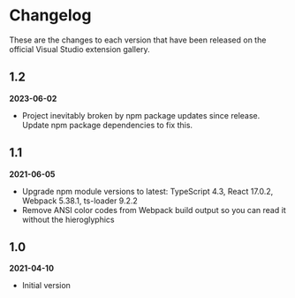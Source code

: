 # Changelog

These are the changes to each version that have been released
on the official Visual Studio extension gallery.

## 1.2

**2023-06-02**

- Project inevitably broken by npm package updates since release.  Update npm package dependencies to fix this.


## 1.1

**2021-06-05**

- Upgrade npm module versions to latest: TypeScript 4.3, React 17.0.2, Webpack 5.38.1, ts-loader 9.2.2
- Remove ANSI color codes from Webpack build output so you can read it without the hieroglyphics

## 1.0

**2021-04-10**

- Initial version